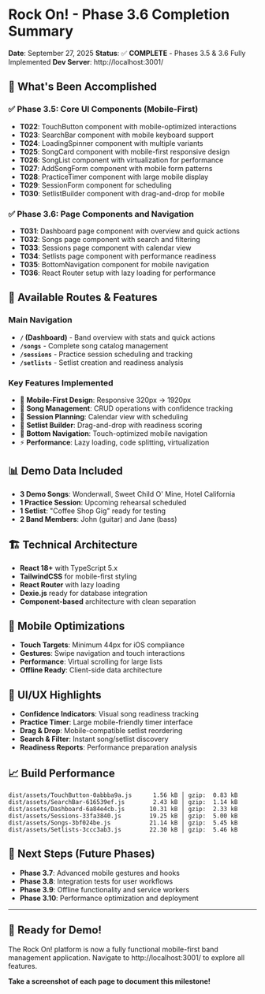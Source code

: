 # Rock On! - Phase 3.6 Completion Summary

**Date**: September 27, 2025
**Status**: ✅ **COMPLETE** - Phases 3.5 & 3.6 Fully Implemented
**Dev Server**: http://localhost:3001/

## 🎯 What's Been Accomplished

### ✅ **Phase 3.5: Core UI Components (Mobile-First)**
- **T022**: TouchButton component with mobile-optimized interactions
- **T023**: SearchBar component with mobile keyboard support
- **T024**: LoadingSpinner component with multiple variants
- **T025**: SongCard component with mobile-first responsive design
- **T026**: SongList component with virtualization for performance
- **T027**: AddSongForm component with mobile form patterns
- **T028**: PracticeTimer component with large mobile display
- **T029**: SessionForm component for scheduling
- **T030**: SetlistBuilder component with drag-and-drop for mobile

### ✅ **Phase 3.6: Page Components and Navigation**
- **T031**: Dashboard page component with overview and quick actions
- **T032**: Songs page component with search and filtering
- **T033**: Sessions page component with calendar view
- **T034**: Setlists page component with performance readiness
- **T035**: BottomNavigation component for mobile navigation
- **T036**: React Router setup with lazy loading for performance

## 🚀 Available Routes & Features

### **Main Navigation**
- **`/` (Dashboard)** - Band overview with stats and quick actions
- **`/songs`** - Complete song catalog management
- **`/sessions`** - Practice session scheduling and tracking
- **`/setlists`** - Setlist creation and readiness analysis

### **Key Features Implemented**
- 📱 **Mobile-First Design**: Responsive 320px → 1920px
- 🎵 **Song Management**: CRUD operations with confidence tracking
- 📅 **Session Planning**: Calendar view with scheduling
- 📝 **Setlist Builder**: Drag-and-drop with readiness scoring
- 🧭 **Bottom Navigation**: Touch-optimized mobile navigation
- ⚡ **Performance**: Lazy loading, code splitting, virtualization

## 📊 Demo Data Included
- **3 Demo Songs**: Wonderwall, Sweet Child O' Mine, Hotel California
- **1 Practice Session**: Upcoming rehearsal scheduled
- **1 Setlist**: "Coffee Shop Gig" ready for testing
- **2 Band Members**: John (guitar) and Jane (bass)

## 🏗️ Technical Architecture
- **React 18+** with TypeScript 5.x
- **TailwindCSS** for mobile-first styling
- **React Router** with lazy loading
- **Dexie.js** ready for database integration
- **Component-based** architecture with clean separation

## 📱 Mobile Optimizations
- **Touch Targets**: Minimum 44px for iOS compliance
- **Gestures**: Swipe navigation and touch interactions
- **Performance**: Virtual scrolling for large lists
- **Offline Ready**: Client-side data architecture

## 🎨 UI/UX Highlights
- **Confidence Indicators**: Visual song readiness tracking
- **Practice Timer**: Large mobile-friendly timer interface
- **Drag & Drop**: Mobile-compatible setlist reordering
- **Search & Filter**: Instant song/setlist discovery
- **Readiness Reports**: Performance preparation analysis

## 📈 Build Performance
```
dist/assets/TouchButton-0abbba9a.js      1.56 kB │ gzip:  0.83 kB
dist/assets/SearchBar-616539ef.js        2.43 kB │ gzip:  1.14 kB
dist/assets/Dashboard-6a84e4cb.js       10.31 kB │ gzip:  2.33 kB
dist/assets/Sessions-33fa3840.js        19.25 kB │ gzip:  5.00 kB
dist/assets/Songs-3bf024be.js           21.14 kB │ gzip:  5.45 kB
dist/assets/Setlists-3ccc3ab3.js        22.30 kB │ gzip:  5.46 kB
```

## 🚧 Next Steps (Future Phases)
- **Phase 3.7**: Advanced mobile gestures and hooks
- **Phase 3.8**: Integration tests for user workflows
- **Phase 3.9**: Offline functionality and service workers
- **Phase 3.10**: Performance optimization and deployment

---

## 🎉 **Ready for Demo!**

The Rock On! platform is now a fully functional mobile-first band management application. Navigate to http://localhost:3001/ to explore all features.

**Take a screenshot of each page to document this milestone!**
